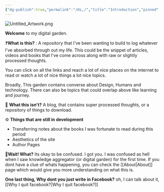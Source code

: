 ```yaml
---
{"dg-publish":true,"permalink":"/Hi,/","title":"Introduction","pinned":true,"tags":["gardenEntry"],"noteIcon":"4","created":"2023-12-08T10:50:54.000+04:00","updated":"2023-12-08T12:39:50.000+04:00"}
---
```


![Untitled_Artwork.png](/img/user/Attachments/Untitled_Artwork.png)

**Welcome** to my digital garden.

❓**What is this?** : A repository that I've been wanting to build to log whatever I've absorbed through out my life. This could be the snippet of articles, videos and books that I've come across along with raw or slightly processed thoughts. 

You can click on all the links and reach a lot of nice places on the internet to read or watch a lot of nice things  a lot nice topics.

Broadly, This garden contains converse about Design, Humans and technology. There can also be topics that could overlap above like learning and journey.

🚫 **What this isn't?** A blog, that contains super processed thoughts, or a repository of things to download. 

⚙️ **Things that are still in development**
- Transferring notes about the books I was fortunate to read during this period
- Aesthetics of the site
- Author Pages

🫤**Wait! What?** Its okay to be confused. I got you. I was confused as hell when I saw knowledge aggregator (or digital garden) for the first time. If you dont have a clue of whats happening, you can check the [[About\|About]]  page which would give you more understanding on what this is.

**One last thing, Why dont you just write in Facebook?** oh, I can talk about it, [[Why I quit facebook?\|Why I quit facebook?]]

